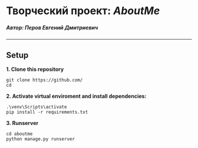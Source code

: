 # Творческий проект: _AboutMe_
##### Автор: Перов Евгений Дмитриевич
___
## Setup
__1. Clone this repository__
```
git clone https://github.com/
cd 
```
__2. Activate virtual enviroment and install dependencies:__
```
.\venv\Scripts\activate
pip install -r requirements.txt
```
__3. Runserver__
```
cd aboutme
python manage.py runserver
```